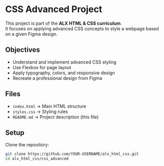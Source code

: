 # CSS Advanced Project

This project is part of the **ALX HTML & CSS curriculum**.  
It focuses on applying advanced CSS concepts to style a webpage based on a given Figma design.

## Objectives
- Understand and implement advanced CSS styling
- Use Flexbox for page layout
- Apply typography, colors, and responsive design
- Recreate a professional design from Figma

## Files
- `index.html` → Main HTML structure
- `styles.css` → Styling rules
- `README.md` → Project description (this file)

## Setup
Clone the repository:

```bash
git clone https://github.com/YOUR-USERNAME/alx_html_css.git
cd alx_html_css/css_advanced
